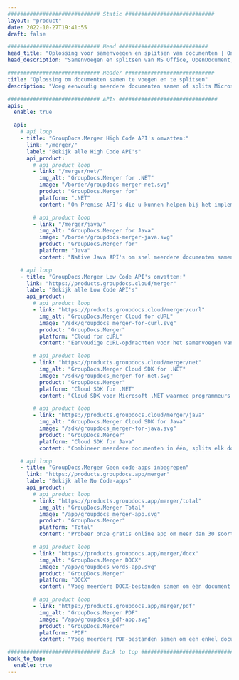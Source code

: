 ```yaml
---
############################# Static ############################
layout: "product"
date: 2022-10-27T19:41:55
draft: false

############################# Head ############################
head_title: "Oplossing voor samenvoegen en splitsen van documenten | On-Premise API's en gratis app"
head_description: "Samenvoegen en splitsen van MS Office, OpenDocument, PDF-afbeeldingen en andere bestandsindelingen met behulp van de On Premise-oplossing of de online app voor samenvoegen en splitsen van documenten."

############################# Header ############################
title: "Oplossing om documenten samen te voegen en te splitsen"
description: "Voeg eenvoudig meerdere documenten samen of splits Microsoft Office, OpenOffice, PDF en andere documenten in pagina's."

############################# APIs ###############################
apis:
  enable: true

  api:
    # api loop
    - title: "GroupDocs.Merger High Code API's omvatten:"
      link: "/merger/"
      label: "Bekijk alle High Code API's"
      api_product:
        # api_product loop
        - link: "/merger/net/"
          img_alt: "GroupDocs.Merger for .NET"
          image: "/border/groupdocs-merger-net.svg"
          product: "GroupDocs.Merger for"
          platform: ".NET"
          content: "On Premise API's die u kunnen helpen bij het implementeren van de functie voor snel splitsen en samenvoegen voor meerdere documenten in uw op .NET gebaseerde toepassingen."

        # api_product loop
        - link: "/merger/java/"
          img_alt: "GroupDocs.Merger for Java"
          image: "/border/groupdocs-merger-java.svg"
          product: "GroupDocs.Merger for"
          platform: "Java"
          content: "Native Java API's om snel meerdere documenten samen te voegen of elk document op te splitsen in pagina's binnen uw op Java gebaseerde applicaties."

    # api loop
    - title: "GroupDocs.Merger Low Code API's omvatten:"
      link: "https://products.groupdocs.cloud/merger"
      label: "Bekijk alle Low Code API's"
      api_product:
        # api_product loop
        - link: "https://products.groupdocs.cloud/merger/curl"
          img_alt: "GroupDocs.Merger Cloud for cURL"
          image: "/sdk/groupdocs_merger-for-curl.svg"
          product: "GroupDocs.Merger"
          platform: "Cloud for cURL"
          content: "Eenvoudige cURL-opdrachten voor het samenvoegen van REST-documenten Cloud API om documenten samen te voegen en te splitsen in het brede scala aan ondersteunde populaire documentformaten."

        # api_product loop
        - link: "https://products.groupdocs.cloud/merger/net"
          img_alt: "GroupDocs.Merger Cloud SDK for .NET"
          image: "/sdk/groupdocs_merger-for-net.svg"
          product: "GroupDocs.Merger"
          platform: "Cloud SDK for .NET"
          content: "Cloud SDK voor Microsoft .NET waarmee programmeurs de functie voor snel samenvoegen en splitsen voor meerdere documenten kunnen implementeren in hun op .NET gebaseerde applicaties."

        # api_product loop
        - link: "https://products.groupdocs.cloud/merger/java"
          img_alt: "GroupDocs.Merger Cloud SDK for Java"
          image: "/sdk/groupdocs_merger-for-java.svg"
          product: "GroupDocs.Merger"
          platform: "Cloud SDK for Java"
          content: "Combineer meerdere documenten in één, splits elk document in meerdere, herschik, vervang of verander de pagina-oriëntatie in uw Java-toepassingen."

    # api loop
    - title: "GroupDocs.Merger Geen code-apps inbegrepen"
      link: "https://products.groupdocs.app/merger"
      label: "Bekijk alle No Code-apps"
      api_product:
        # api_product loop
        - link: "https://products.groupdocs.app/merger/total"
          img_alt: "GroupDocs.Merger Total"
          image: "/app/groupdocs_merger-app.svg"
          product: "GroupDocs.Merger"
          platform: "Total"
          content: "Probeer onze gratis online app om meer dan 30 soorten bestanden samen te voegen zonder uw favoriete webbrowser te verlaten."

        # api_product loop
        - link: "https://products.groupdocs.app/merger/docx"
          img_alt: "GroupDocs.Merger DOCX"
          image: "/app/groupdocs_words-app.svg"
          product: "GroupDocs.Merger"
          platform: "DOCX"
          content: "Voeg meerdere DOCX-bestanden samen om één document te genereren."

        # api_product loop
        - link: "https://products.groupdocs.app/merger/pdf"
          img_alt: "GroupDocs.Merger PDF"
          image: "/app/groupdocs_pdf-app.svg"
          product: "GroupDocs.Merger"
          platform: "PDF"
          content: "Voeg meerdere PDF-bestanden samen om een ​​enkel document rechtstreeks vanuit de webbrowser te genereren."

############################# Back to top ###############################
back_to_top:
  enable: true
---
```

